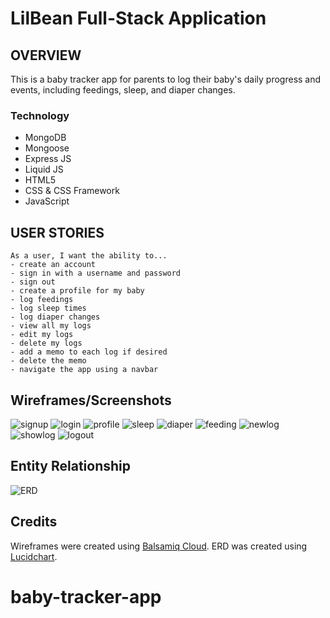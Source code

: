 # LilBean Full-Stack Application

## OVERVIEW

This is a baby tracker app for parents to log their baby's daily progress and events, including feedings, sleep, and diaper changes.

### Technology
- MongoDB
- Mongoose
- Express JS
- Liquid JS
- HTML5
- CSS & CSS Framework
- JavaScript

## USER STORIES
```
As a user, I want the ability to...
- create an account
- sign in with a username and password
- sign out
- create a profile for my baby
- log feedings
- log sleep times
- log diaper changes
- view all my logs
- edit my logs 
- delete my logs
- add a memo to each log if desired
- delete the memo
- navigate the app using a navbar
```

## Wireframes/Screenshots

![signup](https://share.balsamiq.com/c/3i7pwWqsoJvGvE6cZ1WWDa.png)
![login](https://share.balsamiq.com/c/jVzWEzHoGuPJshwkyTtBfc.png)
![profile](https://share.balsamiq.com/c/aqiGMHvLFmbK86VMkwJkVs.png)
![sleep](https://share.balsamiq.com/c/dVm8R8yoEfZkzmBKqNycVB.png)
![diaper](https://share.balsamiq.com/c/8NGBJsjLqkmoLa2E6698GU.png)
![feeding](https://share.balsamiq.com/c/bC3JDn6GdSqkHiG6BRFdDx.png)
![newlog](https://share.balsamiq.com/c/coiNTNdpgfj6EVr2Zj3Myw.png)
![showlog](https://share.balsamiq.com/c/9iiYic7xM42GHq4mrE7GMy.png)
![logout](https://share.balsamiq.com/c/qCLqtBXk3cTkuUypE2jbEn.png)


## Entity Relationship

![ERD](https://i.imgur.com/KeSKWpa.png)


## Credits
Wireframes were created using [Balsamiq Cloud](https://balsamiq.com/wireframes/cloud/).
ERD was created using [Lucidchart](https://www.lucidchart.com/).

# baby-tracker-app
